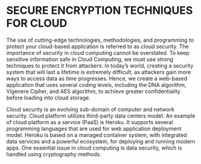 # SECURE ENCRYPTION TECHNIQUES FOR CLOUD
The use of cutting-edge technologies, methodologies, and programming to protect your 
cloud-based application is referred to as cloud security. The importance of security in 
cloud computing cannot be overstated. To keep sensitive information safe in Cloud 
Computing, we must use strong techniques to protect it from attackers. In today’s world, 
creating a security system that will last a lifetime is extremely difficult, as attackers 
gain more ways to access data as time progresses. Hence, we create a web-based 
application that uses several coding levels, including the DNA algorithm, Vigenere 
Cipher, and AES algorithm, to achieve greater confidentiality before loading into cloud 
storage. 


Cloud security is an evolving sub-domain of computer and network security. Cloud 
platform utilizes third-party data centers model. An example of cloud platform as a 
service (PaaS) is Heroku. It supports several programming languages that are used for 
web application deployment model. Heroku is based on a managed container system, 
with integrated data services and a powerful ecosystem, for deploying and running 
modern apps. One essential issue in cloud computing is data security, which is handled 
using cryptography methods. 

